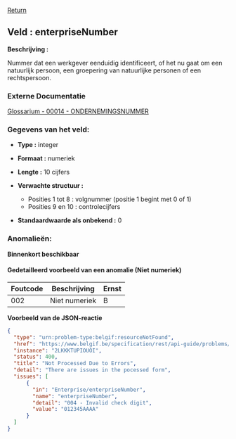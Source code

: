 [Return](../README.md)

## Veld : enterpriseNumber

**Beschrijving :**  

Nummer dat een werkgever eenduidig identificeert, of het nu gaat om een natuurlijk persoon, een groepering van natuurlijke personen of een rechtspersoon.

### Externe Documentatie

[Glossarium - 00014 - ONDERNEMINGSNUMMER](https://www.socialsecurity.be/portail/glossaires/dmfa.nsf/56d13fe0587c9d6dc1256b210060ae6a/10f0d84de7fae4fcc1258bea00337b64?OpenDocument)


### Gegevens van het veld:

* **Type :** integer
* **Formaat :** numeriek
* **Lengte :** 10 cijfers
* **Verwachte structuur :**

  * Posities 1 tot 8 : volgnummer (positie 1 begint met 0 of 1)
  * Posities 9 en 10 : controlecijfers
* **Standaardwaarde als onbekend :** 0

### Anomalieën:

**Binnenkort beschikbaar**

#### Gedetailleerd voorbeeld van een anomalie (Niet numeriek)

| Foutcode | Beschrijving                    | Ernst            |
| -------- |---------------------------------|------------------|
| 002      | Niet numeriek                   | B                |

**Voorbeeld van de JSON-reactie**

```json
{
  "type": "urn:problem-type:belgif:resourceNotFound",
  "href": "https://www.belgif.be/specification/rest/api-guide/problems/resourceNotFound.html",
  "instance": "2LKKKTUPIOUOI",
  "status": 400,
  "title": "Not Processed Due to Errors",
  "detail": "There are issues in the pocessed form",
  "issues": [
      {
        "in": "Enterprise/enterpriseNumber",
        "name": "enterpriseNumber",
        "detail": "004 - Invalid check digit",
        "value": "012345AAAA"
      }
  ]
}
```



